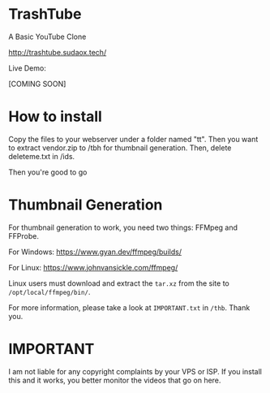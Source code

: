 # TrashTube
A Basic YouTube Clone

http://trashtube.sudaox.tech/

Live Demo:

[COMING SOON]

# How to install

Copy the files to your webserver under a folder named "tt". Then you want to extract vendor.zip to /tbh for thumbnail generation.
Then, delete deleteme.txt in /ids.

Then you're good to go
# Thumbnail Generation
For thumbnail generation to work, you need two things: FFMpeg and FFProbe.

For Windows: https://www.gyan.dev/ffmpeg/builds/

For Linux: https://www.johnvansickle.com/ffmpeg/



Linux users must download and extract the `tar.xz` from the site to `/opt/local/ffmpeg/bin/`.

For more information, please take a look at `IMPORTANT.txt` in `/thb`. Thank you.
# IMPORTANT
I am not liable for any copyright complaints by your VPS or ISP. If you install this and it works, you better monitor the videos that go on here. 
